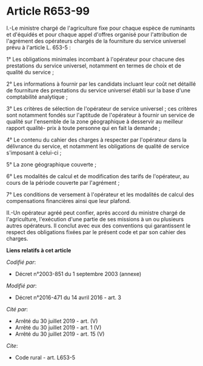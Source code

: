 # Article R653-99

I.-Le ministre chargé de l'agriculture fixe pour chaque espèce de ruminants et d'équidés et pour chaque appel d'offres
organisé pour l'attribution de l'agrément des opérateurs chargés de la fourniture du service universel prévu à l'article L.
653-5 : 

1° Les obligations minimales incombant à l'opérateur pour chacune des prestations du service universel, notamment en termes
de choix et de qualité du service ; 

2° Les informations à fournir par les candidats incluant leur coût net détaillé de fourniture des prestations du service
universel établi sur la base d'une comptabilité analytique ; 

3° Les critères de sélection de l'opérateur de service universel ; ces critères sont notamment fondés sur l'aptitude de
l'opérateur à fournir un service de qualité sur l'ensemble de la zone géographique à desservir au meilleur rapport qualité-
prix à toute personne qui en fait la demande ; 

4° Le contenu du cahier des charges à respecter par l'opérateur dans la délivrance du service, et notamment les obligations
de qualité de service s'imposant à celui-ci ; 

5° La zone géographique couverte ; 

6° Les modalités de calcul et de modification des tarifs de l'opérateur, au cours de la période couverte par l'agrément ; 

7° Les conditions de versement à l'opérateur et les modalités de calcul des compensations financières ainsi que leur
plafond. 

II.-Un opérateur agréé peut confier, après accord du ministre chargé de l'agriculture, l'exécution d'une partie de ses
missions à un ou plusieurs autres opérateurs. Il conclut avec eux des conventions qui garantissent le respect des obligations
fixées par le présent code et par son cahier des charges.

**Liens relatifs à cet article**

_Codifié par_:

  - Décret n°2003-851 du 1 septembre 2003 (annexe)

_Modifié par_:

  - Décret n°2016-471 du 14 avril 2016 - art. 3

_Cité par_:

  - Arrêté du 30 juillet 2019 - art. (V)
  - Arrêté du 30 juillet 2019 - art. 1 (V)
  - Arrêté du 30 juillet 2019 - art. 15 (V)

_Cite_:

  - Code rural - art. L653-5
